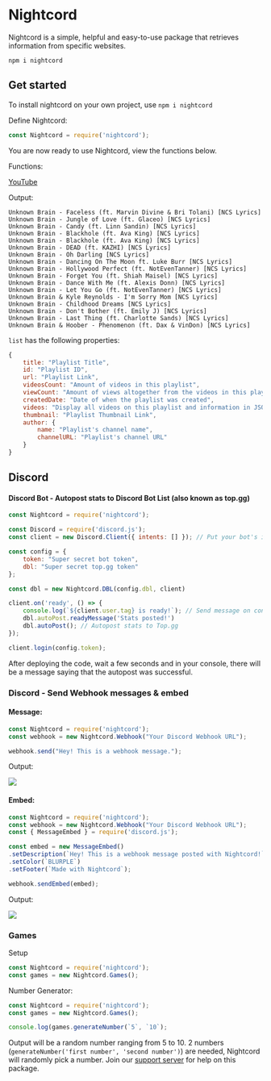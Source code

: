 # Nightcord

Nightcord is a simple, helpful and easy-to-use package that retrieves information from specific websites.

```npm i nightcord```

## Get started

To install nightcord on your own project, use `npm i nightcord`

Define Nightcord:

```js
const Nightcord = require('nightcord');
```

You are now ready to use Nightcord, view the functions below.

Functions:

[YouTube](/youtube)

Output:

```
Unknown Brain - Faceless (ft. Marvin Divine & Bri Tolani) [NCS Lyrics]
Unknown Brain - Jungle of Love (ft. Glaceo) [NCS Lyrics]
Unknown Brain - Candy (ft. Linn Sandin) [NCS Lyrics]
Unknown Brain - Blackhole (ft. Ava King) [NCS Lyrics]
Unknown Brain - Blackhole (ft. Ava King) [NCS Lyrics]
Unknown Brain - DEAD (ft. KAZHI) [NCS Lyrics]
Unknown Brain - Oh Darling [NCS Lyrics]
Unknown Brain - Dancing On The Moon ft. Luke Burr [NCS Lyrics]
Unknown Brain - Hollywood Perfect (ft. NotEvenTanner) [NCS Lyrics]
Unknown Brain - Forget You (ft. Shiah Maisel) [NCS Lyrics]
Unknown Brain - Dance With Me (ft. Alexis Donn) [NCS Lyrics]
Unknown Brain - Let You Go (ft. NotEvenTanner) [NCS Lyrics]
Unknown Brain & Kyle Reynolds - I'm Sorry Mom [NCS Lyrics]
Unknown Brain - Childhood Dreams [NCS Lyrics]
Unknown Brain - Don't Bother (ft. Emily J) [NCS Lyrics]
Unknown Brain - Last Thing (ft. Charlotte Sands) [NCS Lyrics]
Unknown Brain & Hoober - Phenomenon (ft. Dax & VinDon) [NCS Lyrics]
```

`list` has the following properties:

```js
{
    title: "Playlist Title",
    id: "Playlist ID",
    url: "Playlist Link",
    videosCount: "Amount of videos in this playlist",
    viewCount: "Amount of views altogether from the videos in this playlist",
    createdDate: "Date of when the playlist was created",
    videos: "Display all videos on this playlist and information in JSON.",
    thumbnail: "Playlist Thumbnail Link",
    author: {
        name: "Playlist's channel name",
        channelURL: "Playlist's channel URL"
    }
}
```

## Discord

#### Discord Bot - Autopost stats to Discord Bot List (also known as top.gg)
```js
const Nightcord = require('nightcord');

const Discord = require('discord.js');
const client = new Discord.Client({ intents: [] }); // Put your bot's intents in [], like [Discord.Intents.FLAGS.GUILDS] or [Discord.Intents.FLAGS.GUILD_MESSAGES], or for both [Discord.Intents.FLAGS.GUILDS, Discord.Intents.FLAGS.GUILD_MESSAGES]

const config = {
    token: "Super secret bot token",
    dbl: "Super secret top.gg token"
};

const dbl = new Nightcord.DBL(config.dbl, client)

client.on('ready', () => {
    console.log(`${client.user.tag} is ready!`); // Send message on console when the bot is ready.
    dbl.autoPost.readyMessage('Stats posted!')
    dbl.autoPost(); // Autopost stats to Top.gg
});

client.login(config.token);
```

After deploying the code, wait a few seconds and in your console, there will be a message saying that the autopost was successful.

### Discord - Send Webhook messages & embed

#### Message:

```js
const Nightcord = require('nightcord');
const webhook = new Nightcord.Webhook("Your Discord Webhook URL");

webhook.send("Hey! This is a webhook message.");
```

Output:

![](https://cdn.discordapp.com/attachments/882169401594486796/882176875118592071/unknown.png)

#### Embed:

```js
const Nightcord = require('nightcord');
const webhook = new Nightcord.Webhook("Your Discord Webhook URL");
const { MessageEmbed } = require('discord.js');

const embed = new MessageEmbed()
.setDescription(`Hey! This is a webhook message posted with Nightcord!`)
.setColor(`BLURPLE`)
.setFooter(`Made with Nightcord`);

webhook.sendEmbed(embed);
```

Output:

![](https://cdn.discordapp.com/attachments/882169401594486796/882177852588572672/unknown.png)

### Games

Setup

```js
const Nightcord = require('nightcord');
const games = new Nightcord.Games();
```

Number Generator:

```js
const Nightcord = require('nightcord');
const games = new Nightcord.Games();

console.log(games.generateNumber(`5`, `10`);
```

Output will be a random number ranging from 5 to 10. 2 numbers (`generateNumber('first number', 'second number')`) are needed, Nightcord will randomly pick a number.
Join our [support server](https://discord.gg/W88aEhEbbq) for help on this package.

